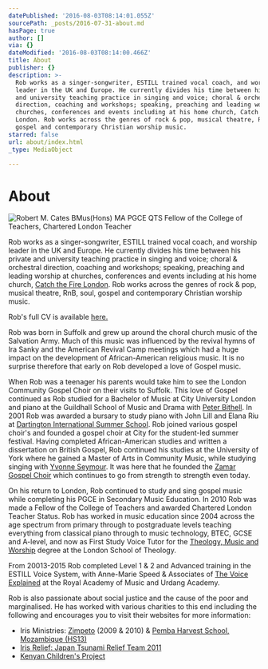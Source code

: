 ```yaml
---
datePublished: '2016-08-03T08:14:01.055Z'
sourcePath: _posts/2016-07-31-about.md
hasPage: true
author: []
via: {}
dateModified: '2016-08-03T08:14:00.466Z'
title: About
publisher: {}
description: >-
  Rob works as a singer-songwriter, ESTILL trained vocal coach, and worship
  leader in the UK and Europe. He currently divides his time between his private
  and university teaching practice in singing and voice; choral & orchestral
  direction, coaching and workshops; speaking, preaching and leading worship at
  churches, conferences and events including at his home church, Catch the Fire
  London. Rob works across the genres of rock & pop, musical theatre, RnB, soul,
  gospel and contemporary Christian worship music.
starred: false
url: about/index.html
_type: MediaObject

---
```

# About
![Robert M. Cates BMus(Hons) MA PGCE QTS Fellow of the College of Teachers, Chartered London Teacher](https://the-grid-user-content.s3-us-west-2.amazonaws.com/8b06ed76-0188-47dd-a31e-9794521b499e.jpg)

Rob works as a singer-songwriter, ESTILL trained vocal coach, and worship leader in the UK and Europe. He currently divides his time between his private and university teaching practice in singing and voice; choral & orchestral direction, coaching and workshops; speaking, preaching and leading worship at churches, conferences and events including at his home church, [Catch the Fire London][0]. Rob works across the genres of rock & pop, musical theatre, RnB, soul, gospel and contemporary Christian worship music.

Rob's full CV is available [here.][1]

Rob was born in Suffolk and grew up around the choral church music of the Salvation Army. Much of this music was influenced by the revival hymns of Ira Sanky and the American Revival Camp meetings which had a huge impact on the development of African-American religious music. It is no surprise therefore that early on Rob developed a love of Gospel music.

When Rob was a teenager his parents would take him to see the London Community Gospel Choir on their visits to Suffolk. This love of Gospel continued as Rob studied for a Bachelor of Music at City University London and piano at the Guildhall School of Music and Drama with [Peter Bithell][2]. In 2001 Rob was awarded a bursary to study piano with John Lill and Elana Riu at [Dartington International Summer School][3]. Rob joined various gospel choir's and founded a gospel choir at City for the student-led summer festival. Having completed African-American studies and written a dissertation on British Gospel, Rob continued his studies at the University of York where he gained a Master of Arts in Community Music, while studying singing with [Yvonne Seymour][4]. It was here that he founded the [Zamar Gospel Choir][5] which continues to go from strength to strength even today.

On his return to London, Rob continued to study and sing gospel music while completing his PGCE in Secondary Music Education. In 2010 Rob was made a Fellow of the College of Teachers and awarded Chartered London Teacher Status. Rob has worked in music education since 2004 across the age spectrum from primary through to postgraduate levels teaching everything from classical piano through to music technology, BTEC, GCSE and A-level, and now as First Study Voice Tutor for the [Theology, Music and Worship][6] degree at the London School of Theology.

From 20013-2015 Rob completed Level 1 & 2 and Advanced training in the ESTILL Voice System, with Anne-Marie Speed & Associates of [The Voice Explained][7] at the Royal Academy of Music and Urdang Academy.

Rob is also passionate about social justice and the cause of the poor and marginalised. He has worked with various charities to this end including the following and encourages you to visit their websites for more information:

* Iris Ministries: [Zimpeto][8] (2009 & 2010) & [Pemba Harvest School, Mozambique (HS13)][9]
* [Iris Relief: Japan Tsunami Relief Team 2011][10]
* [Kenyan Children's Project][11]

[0]: www.ctflondon.com
[1]: https://uk.linkedin.com/in/robcates
[2]: http://www.gsmd.ac.uk/music/staff/teaching_staff/department/4-department-of-keyboard-studies/200-peter-bithell/ "Peter Bithell"
[3]: https://www.dartington.org/whats-on/summer-school/ "Dartington International Summer School"
[4]: https://www.york.ac.uk/music/staff/instrumental/yvonne-seymour/ "Yvonne Seymour"
[5]: https://www.york.ac.uk/music/about/ensembles/gospel-choir-zamar/ "Zamar Gospel Choir"
[6]: https://www.lstonline.ac.uk/theology-music-%26-worship#sthash.z3cw5yid.dpbs "Theology, Music and Worship"
[7]: http://thevoiceexplained.com/ "The Voice Explained"
[8]: http://www.irisglobal.org/zimpeto "Zimpeto"
[9]: http://www.irisglobal.org/missions/harvest/ "Pemba Harvest School, Mozambique (HS13)"
[10]: http://www.irisglobal.org/relief/malawi-mozambique-flooding-2015
[11]: http://www.thekcp.org/